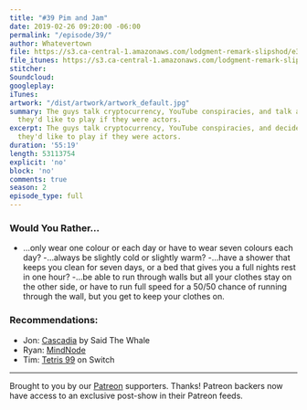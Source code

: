 ```yaml
---
title: "#39 Pim and Jam"
date: 2019-02-26 09:20:00 -06:00
permalink: "/episode/39/"
author: Whatevertown
file: https://s3.ca-central-1.amazonaws.com/lodgment-remark-slipshod/e39.mp3
file_itunes: https://s3.ca-central-1.amazonaws.com/lodgment-remark-slipshod/e39.m4a
stitcher: 
Soundcloud: 
googleplay: 
iTunes: 
artwork: "/dist/artwork/artwork_default.jpg"
summary: The guys talk cryptocurrency, YouTube conspiracies, and talk about what role
  they'd like to play if they were actors.
excerpt: The guys talk cryptocurrency, YouTube conspiracies, and decide what role
  they'd like to play if they were actors.
duration: '55:19'
length: 53113754
explicit: 'no'
block: 'no'
comments: true
season: 2
episode_type: full
---
```


### Would You Rather…
- …​only wear one colour or each day or have to wear seven colours each day?
-…​always be slightly cold or slightly warm?
-…​have a shower that keeps you clean for seven days, or a bed that gives you a full nights rest in one hour?
-…​be able to run through walls but all your clothes stay on the other side, or have to run full speed for a 50/50 chance of running through the wall, but you get to keep your clothes on.

### Recommendations:
- Jon: [Cascadia](https://open.spotify.com/album/05yItt2HnvymtxET3YJHlm?si=pZEbyesERf6EuuF4uEwL5w) by Said The Whale
- Ryan: [MindNode](https://mindnode.com)
- Tim: [Tetris 99](https://www.nintendo.com/games/detail/tetris-99-switch) on Switch

---

Brought to you by our [Patreon](https://www.patreon.com/whatevertown) supporters. Thanks! Patreon backers now have access to an exclusive post-show in their Patreon feeds.
